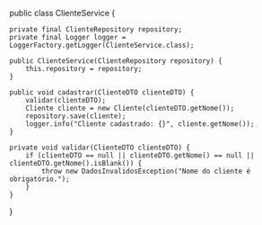 public class ClienteService {

    private final ClienteRepository repository;
    private final Logger logger = LoggerFactory.getLogger(ClienteService.class);

    public ClienteService(ClienteRepository repository) {
        this.repository = repository;
    }

    public void cadastrar(ClienteDTO clienteDTO) {
        validar(clienteDTO);
        Cliente cliente = new Cliente(clienteDTO.getNome());
        repository.save(cliente);
        logger.info("Cliente cadastrado: {}", cliente.getNome());
    }

    private void validar(ClienteDTO clienteDTO) {
        if (clienteDTO == null || clienteDTO.getNome() == null || clienteDTO.getNome().isBlank()) {
            throw new DadosInvalidosException("Nome do cliente é obrigatório.");
        }
    }
}